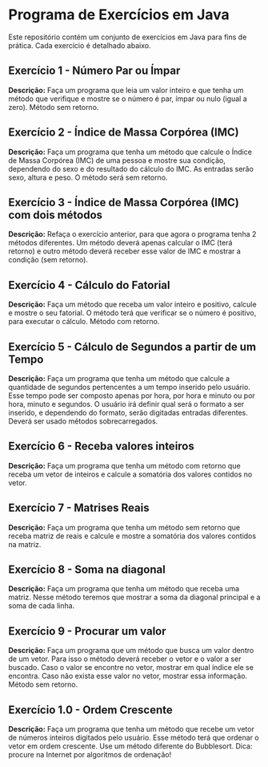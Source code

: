 # Programa de Exercícios em Java

Este repositório contém um conjunto de exercícios em Java para fins de prática. Cada exercício é detalhado abaixo.

## Exercício 1 - Número Par ou Ímpar

**Descrição:**
Faça um programa que leia um valor inteiro e que tenha um método que verifique e mostre se o número é par, ímpar ou nulo (igual a zero). Método sem retorno.

## Exercício 2 - Índice de Massa Corpórea (IMC)

**Descrição:**
Faça um programa que tenha um método que calcule o Índice de Massa Corpórea (IMC) de uma pessoa e mostre sua condição, dependendo do sexo e do resultado do cálculo do IMC. As entradas serão sexo, altura e peso. O método será sem retorno.

## Exercício 3 - Índice de Massa Corpórea (IMC) com dois métodos

**Descrição:**
Refaça o exercício anterior, para que agora o programa tenha 2 métodos diferentes. Um método deverá apenas calcular o IMC (terá retorno) e outro método deverá receber esse valor de IMC e mostrar a condição (sem retorno).

## Exercício 4 - Cálculo do Fatorial

**Descrição:**
Faça um método que receba um valor inteiro e positivo, calcule e mostre o seu fatorial. O método terá que verificar se o número é positivo, para executar o cálculo. Método com retorno.

## Exercício 5 - Cálculo de Segundos a partir de um Tempo

**Descrição:**
Faça um programa que tenha um método que calcule a quantidade de segundos pertencentes a um tempo inserido pelo usuário. Esse tempo pode ser composto apenas por hora, por hora e minuto ou por hora, minuto e segundos. O usuário irá definir qual será o formato a ser inserido, e dependendo do formato, serão digitadas entradas diferentes. Deverá ser usado métodos sobrecarregados.

## Exercício 6 - Receba valores inteiros

**Descrição:**
Faça um programa que tenha um método com retorno que receba um vetor de inteiros e calcule a somatória dos valores contidos no vetor.

## Exercício 7 - Matrises Reais

**Descrição:**
Faça um programa que tenha um método sem retorno que receba matriz de reais e calcule e mostre a somatória dos valores contidos na matriz.

## Exercício 8 - Soma na diagonal

**Descrição:**
Faça um programa que tenha um método que receba uma matriz. Nesse método teremos que mostrar a soma da diagonal principal e a soma de cada linha.

## Exercício 9 - Procurar um valor

**Descrição:**
Faça um programa que um método que busca um valor dentro de um vetor. Para isso o método deverá receber o vetor e o valor a ser buscado. Caso o valor se encontre no vetor, mostrar em qual índice ele se encontra. Caso não exista esse valor no vetor, mostrar essa informação. Método sem retorno.

## Exercício 1.0 - Ordem Crescente 

**Descrição:**
Faça um programa que tenha um método que recebe um vetor de números inteiros digitados pelo usuário. Esse método terá que ordenar o vetor em ordem crescente. Use um método diferente do Bubblesort. Dica: procure na Internet por algoritmos de ordenação!
